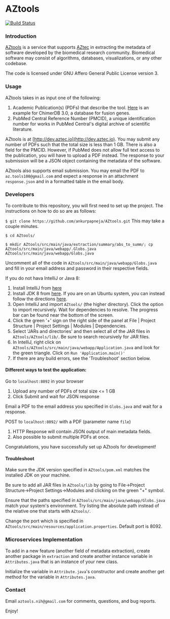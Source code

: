 # AZtools 

[![Build Status](https://travis-ci.org/dwyl/esta.svg?branch=master)](https://github.com/ankurpapneja/AZtools)

### Introduction

[AZtools](http://dev.aztec.io:8092) is a service that supports [AZtec](http://aztec.bio/) in extracting the metadata of software developed by the biomedical research community. Biomedical software may consist of algorithms, databases, visualizations, or any other codebase.

The code is licensed under GNU Affero General Public License version 3.

### Usage

AZtools takes in as input one of the following:
1) Academic Publication(s) (PDFs) that describe the tool. [Here](https://watermark.silverchair.com/api/watermark?token=AQECAHi208BE49Ooan9kkhW_Ercy7Dm3ZL_9Cf3qfKAc485ysgAAAfcwggHzBgkqhkiG9w0BBwagggHkMIIB4AIBADCCAdkGCSqGSIb3DQEHATAeBglghkgBZQMEAS4wEQQMQhded2DnO4zlPefZAgEQgIIBqjZxb55REhuiDFQDquPHsqoFIEhtRpsVFfelss2OcuDZQCXGMi9BF5-T4xcaAMxaeE6lK_q7hNjyM0TQQwblclAJS_QUCOplin0UdITtI5Eh4MvURzeR0EFtxXY6EgdyYhG7OPORGcdyhY4K4vVmG9hOqu93H4EK1669i2Xf_XbESpE4e35qBQGeO9LLlcQlQ4sdhYuY0bGp6u8ygoVYw6inDHcXLR0JPzXD8UyUdaSDnjLEonoQM85uLIbK2URnLTyISxRUkQ_kgi6EqonK4QH-USqiZDYMAlPyjl4B66V4wU-Axxw9UdJn0r-hRoeWOPO91XjdfE3TgHCqZtO_LQj9hEGI0Tag3WtahyXN9Eb2hoSZthc5adfKVDdNsWkkeBpNfx1hFyPXkGG7yEoG63xzXF772emEsy5kKjhgQ9ZXA73Rstssgt7naoMJP1ywK5VbH6mC5TapEGb0qjRMsRnS-bf7CielKdR08qAjaGvunRTSasX3MQOy8dW5cYqmAc8rRATTh_NYf3ou66Cs7uV617DfpOfy-Y75NYteZ9UhrK8dstcGlk6JYg) is an example for ChimerDB 3.0, a database for fusion genes.
2) PubMed Central Reference Number (PMCID), a unique identification number for works in PubMed Central's digital archive of scientific literature.

AZtools is at [http://dev.aztec.io](http://dev.aztec.io). You may submit any number of PDFs such that the total size is less than 1 GB. There is also a field for the PMCID. However, if PubMed does not allow full text access to the publication, you will have to upload a PDF instead. The response to your submission will be a JSON object containing the metadata of the software. 

AZtools also supports email submission. You may email the PDF to `az.tools100@gmail.com` and expect a response in an attachment `response.json` and in a formatted table in the email body.

### Developers

To contribute to this repository, you will first need to set up the project. The instructions on how to do so are as follows:

`$ git clone https://github.com/ankurpapneja/AZtools.git` This may take a couple minutes.

`$ cd AZtools/`

`$ mkdir AZtools/src/main/java/extraction/summary/abs_to_summ/; cp AZtools/src/main/java/webapp/.Globs.java AZtools/src/main/java/webapp/Globs.java`

Uncomment all of the code in `AZtools/src/main/java/webapp/Globs.java` and fill in your email address and password in their respective fields.

If you do not hava IntelliJ or Java 8:
1) Install IntelliJ from [here](https://www.jetbrains.com/idea/download/)
2) Install JDK 8 from [here](http://www.oracle.com/technetwork/java/javase/downloads/jdk8-downloads-2133151.html). If you are on an Ubuntu system, you can instead follow the directions [here](http://www.wikihow.com/Install-Oracle-Java-on-Ubuntu-Linux).
3) Open IntelliJ and import `AZtools/` (the higher directory). Click the option to import recursively. Wait for dependencies to resolve. The progress bar can be found near the bottom of the screen.
4) Click the green '+' sign on the right side of the panel at File | Project Structure | Project Settings | Modules | Dependencies.
5) Select 'JARs and directories' and then select all of the JAR files in `AZtools/AZtools/lib/`. Be sure to search recursively for JAR files.
6) In IntelliJ, right click on `AZtools/AZtools/src/main/java/webapp/Application.java` and look for the green triangle. Click on `Run 'Application.main()'`
7) If there are any build errors, see the 'Troubleshoot' section below.

#### Different ways to test the application:
Go to `localhost:8092` in your browser
1) Upload any number of PDFs of total size <= 1 GB
2) Click Submit and wait for JSON response

Email a PDF to the email address you specified in `Globs.java` and wait for a response.

POST to `localhost:8092/` with a PDF (parameter name `file`) 
1) HTTP Response will contain JSON output of main metadata fields.
2) Also possible to submit multiple PDFs at once.

Congratulations, you have successfully set up AZtools for development!

#### Troubleshoot

Make sure the JDK version specified in `AZtools/pom.xml` matches the installed JDK on your machine.

Be sure to add all JAR files in `AZtools/lib` by going to File->Project Structure->Project Settings->Modules and clicking on the green "+" symbol.

Ensure that the paths specified in `AZtools/src/main/java/webapp/Globs.java` match your system's environment. Try listing the absolute path instead of the relative one that starts with `AZtools/`.

Change the port which is specified in `AZtools/src/main/resources/application.properties`. Default port is 8092.

### Microservices Implementation

To add in a new feature (another field of metadata extraction), create another package in `extraction` and create another instance variable in `Attributes.java` that is an instance of your new class.

Initialize the variable in `Attribute.java`'s constructor and create another get method for the variable in `Attributes.java`.

### Contact

Email `aztools.nih@gmail.com` for comments, questions, and bug reports.

Enjoy!
